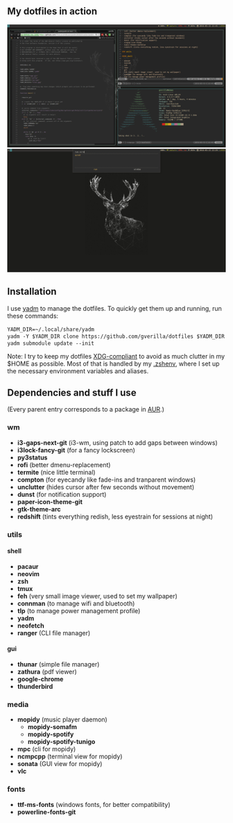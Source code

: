 ## My dotfiles in action

![screenshot of desktop in use](.local/share/yadm/screenshot-inuse.png)
![screenshot of empty desktop](.local/share/yadm/screenshot-clean.png)

## Installation

I use [yadm](https://github.com/TheLocehiliosan/yadm) to manage the dotfiles.
To quickly get them up and running, run these commands:

    YADM_DIR=~/.local/share/yadm
    yadm -Y $YADM_DIR clone https://github.com/gverilla/dotfiles $YADM_DIR
    yadm submodule update --init

Note: I try to keep my dotfiles
[XDG-compliant](https://standards.freedesktop.org/basedir-spec/basedir-spec-latest.html)
to avoid as much clutter in my $HOME as possible.
Most of that is handled by my [.zshenv](.config/zsh/zshenv), where I set up the
necessary environment variables and aliases.

## Dependencies and stuff I use

(Every parent entry corresponds to a package in [AUR](https://aur.archlinux.org).)

### wm

- **i3-gaps-next-git** (i3-wm, using patch to add gaps between windows)
- **i3lock-fancy-git** (for a fancy lockscreen)
- **py3status**
- **rofi** (better dmenu-replacement)
- **termite** (nice little terminal)
- **compton** (for eyecandy like fade-ins and tranparent windows)
- **unclutter** (hides cursor after few seconds without movement)
- **dunst** (for notification support)
- **paper-icon-theme-git**
- **gtk-theme-arc**
- **redshift** (tints everything redish, less eyestrain for sessions at night)

### utils

#### shell

- **pacaur**
- **neovim**
- **zsh**
- **tmux**
- **feh** (very small image viewer, used to set my wallpaper)
- **connman** (to manage wifi and bluetooth)
- **tlp** (to manage power management profile)
- **yadm**
- **neofetch**
- **ranger** (CLI file manager)

#### gui

- **thunar** (simple file manager)
- **zathura** (pdf viewer)
- **google-chrome**
- **thunderbird**

### media

- **mopidy** (music player daemon)
  - **mopidy-somafm**
  - **mopidy-spotify**
  - **mopidy-spotify-tunigo**
- **mpc** (cli for mopidy)
- **ncmpcpp** (terminal view for mopidy)
- **sonata** (GUI view for mopidy)
- **vlc**

### fonts

- **ttf-ms-fonts** (windows fonts, for better compatibility)
- **powerline-fonts-git**
